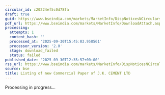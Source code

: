 ```yaml
---
circular_id: c20224ef5c0d78fa
draft: true
guid: https://www.bseindia.com/markets/MarketInfo/DispNoticesNCirculars.aspx?Noticeid={9E56AB79-34B3-4F9C-942A-6931AE0E75EC}&noticeno=20250930-51&dt=09/30/2025&icount=51&totcount=104&flag=0
pdf_url: https://www.bseindia.com/markets/MarketInfo/DownloadAttach.aspx?id=20250930-51&attachedId=
processing:
  attempts: 1
  content_hash: ''
  processed_at: '2025-09-30T15:45:03.958561'
  processor_version: '2.0'
  stage: download_failed
  status: failed
published_date: '2025-09-30T12:35:57+00:00'
rss_url: https://www.bseindia.com/markets/MarketInfo/DispNoticesNCirculars.aspx?Noticeid={9E56AB79-34B3-4F9C-942A-6931AE0E75EC}&noticeno=20250930-51&dt=09/30/2025&icount=51&totcount=104&flag=0
source: bse
title: Listing of new Commercial Paper of J.K. CEMENT LTD
---
```


Processing in progress...